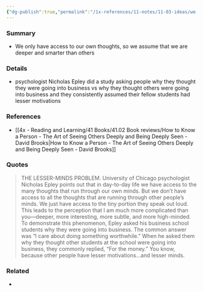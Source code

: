 ```yaml
---
{"dg-publish":true,"permalink":"/1x-references/11-notes/11-03-ideas/we-tend-to-think-that-other-people-are-not-as-deep-as-us/","title":"We tend to think that other people are not as deep as us","created":"2025-08-01T20:43:48.203+03:00","updated":"2025-08-01T20:43:48.203+03:00"}
---
```



### Summary
- We only have access to our own thoughts, so we assume that we are deeper and smarter than others

### Details
- psychologist Nicholas Epley did a study asking people why they thought they were going into business vs why they thought others were going into business and they consistently assumed their fellow students had lesser motivations

### References
- [[4x - Reading and Learning/41 Books/41.02 Book reviews/How to Know a Person - The Art of Seeing Others Deeply and Being Deeply Seen - David Brooks\|How to Know a Person - The Art of Seeing Others Deeply and Being Deeply Seen - David Brooks]]

### Quotes
> THE LESSER-MINDS PROBLEM. University of Chicago psychologist Nicholas Epley points out that in day-to-day life we have access to the many thoughts that run through our own minds. But we don’t have access to all the thoughts that are running through other people’s minds. We just have access to the tiny portion they speak out loud. This leads to the perception that I am much more complicated than you—deeper, more interesting, more subtle, and more high-minded. To demonstrate this phenomenon, Epley asked his business school students why they were going into business. The common answer was “I care about doing something worthwhile.” When he asked them why they thought other students at the school were going into business, they commonly replied, “For the money.” You know, because other people have lesser motivations…and lesser minds.

### Related
- 